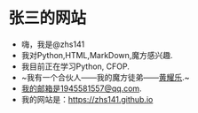 # 张三的网站
- 嗨，我是@zhs141
- 我对Python,HTML,MarkDown,魔方感兴趣.
- 我目前正在学习Python, CFOP.
- ~我有一个合伙人——我的魔方徒弟——[黄耀乐](https://github.com/141hyl).~
- 我的邮箱是1945581557@qq.com.
- 我的网站是：<https://zhs141.github.io>
